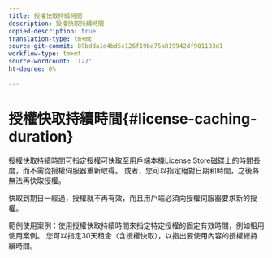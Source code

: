 ```yaml
---
title: 授權快取持續時間
description: 授權快取持續時間
copied-description: true
translation-type: tm+mt
source-git-commit: 89bdda1d4bd5c126f19ba75a819942df901183d1
workflow-type: tm+mt
source-wordcount: '127'
ht-degree: 0%

---
```



# 授權快取持續時間{#license-caching-duration}

授權快取持續時間可指定授權可快取至用戶端本機License Store磁碟上的時間長度，而不需從授權伺服器重新取得。 或者，您可以指定絕對日期和時間，之後將無法再快取授權。

快取到期日一經過，授權就不再有效，而且用戶端必須向授權伺服器要求新的授權。

範例使用案例：使用授權快取持續時間來指定特定授權的固定有效時間，例如租用使用案例。 您可以指定30天租金（含授權快取），以指出要使用內容的授權總持續時間。
